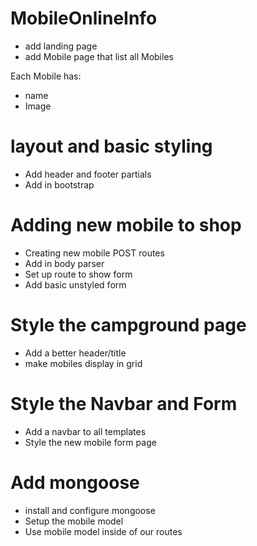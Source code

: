 # MobileOnlineInfo

* add landing page
* add Mobile page that list all Mobiles

Each Mobile has:
* name
* Image


# layout and basic styling
* Add header and footer partials
* Add in bootstrap

# Adding new mobile to shop
* Creating new mobile POST routes
* Add in body parser
* Set up route to show form
* Add basic unstyled form

# Style the campground page
* Add a better header/title
* make mobiles display in grid 

# Style the Navbar and Form
* Add a navbar to all templates
* Style the new mobile form page

# Add mongoose
* install and configure mongoose
* Setup the mobile model
* Use mobile model inside of our routes
